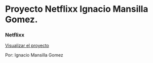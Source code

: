 # Proyecto Netflixx Ignacio Mansilla Gomez.

### Netflixx

[Visualizar el proyecto](https://ignaciomansillagomez.github.io/Netflixx/)

Por: Ignacio Mansilla Gomez
